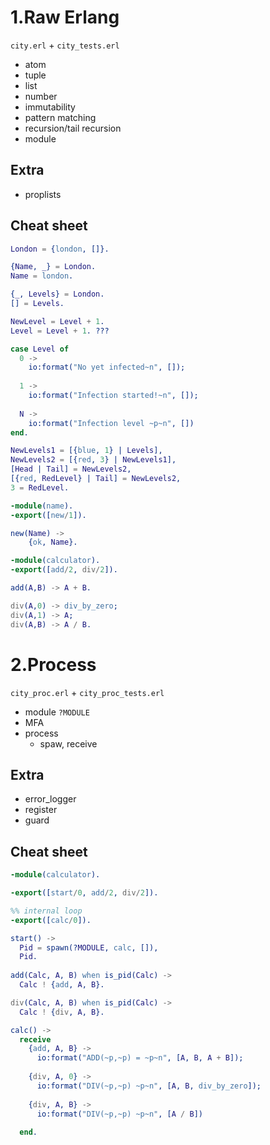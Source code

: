 # 1.Raw Erlang

`city.erl` + `city_tests.erl`

* atom
* tuple
* list
* number
* immutability
* pattern matching
* recursion/tail recursion
* module

## Extra

* proplists

## Cheat sheet

```erlang
London = {london, []}.

{Name, _} = London.
Name = london.

{_, Levels} = London.
[] = Levels.

NewLevel = Level + 1.
Level = Level + 1. ???

case Level of
  0 ->
    io:format("No yet infected~n", []);
    
  1 ->
    io:format("Infection started!~n", []);
    
  N ->
    io:format("Infection level ~p~n", [])
end.

NewLevels1 = [{blue, 1} | Levels],
NewLevels2 = [{red, 3} | NewLevels1],
[Head | Tail] = NewLevels2,
[{red, RedLevel} | Tail] = NewLevels2,
3 = RedLevel.
```

```erlang
-module(name).
-export([new/1]).

new(Name) ->
    {ok, Name}.
```

```erlang
-module(calculator).
-export([add/2, div/2]).

add(A,B) -> A + B.

div(A,0) -> div_by_zero;
div(A,1) -> A;
div(A,B) -> A / B.
```

# 2.Process

`city_proc.erl` + `city_proc_tests.erl`

* module `?MODULE`
* MFA
* process
    * spaw, receive
     
## Extra

* error_logger
* register
* guard

## Cheat sheet

```erlang
-module(calculator).

-export([start/0, add/2, div/2]).

%% internal loop
-export([calc/0]).

start() ->
  Pid = spawn(?MODULE, calc, []),
  Pid.
  
add(Calc, A, B) when is_pid(Calc) ->
  Calc ! {add, A, B}.

div(Calc, A, B) when is_pid(Calc) ->
  Calc ! {div, A, B}.

calc() ->
  receive
    {add, A, B} ->
      io:format("ADD(~p,~p) = ~p~n", [A, B, A + B]);
      
    {div, A, 0} ->
      io:format("DIV(~p,~p) ~p~n", [A, B, div_by_zero]);
    
    {div, A, B} ->
      io:format("DIV(~p,~p) ~p~n", [A / B])
      
  end.
```